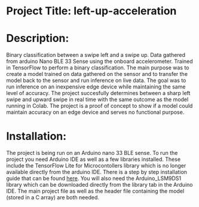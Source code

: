 
# Project Title: left-up-acceleration

# Description:
Binary classification between a swipe left and a swipe up. Data gathered from arduino Nano BLE 33 Sense using the onboard accelerometer. Trained in TensorFlow to perform a binary classification. 
The main purpose was to create a model trained on data gathered on the sensor and to transfer the model back to the sensor and run inference on live data. The goal was to run inference on an inexpensive edge device 
while maintaining the same level of accuracy. The project succesfully determines between a sharp left swipe and upward swipe in real time with the same outcome as the model running in Colab. The project is a proof of concept to show if a model could maintain accuracy on an edge device and serves no functional purpose. 

# Installation: 
The project is being run on an Arduino nano 33 BLE sense. 
To run the project you need Arduino IDE as well as a few libraries installed. These include the TensorFlow Lite for Microcontollers library which is no longer available directly from the arduino IDE. 
There is a step by step installation guide that can be found [here](https://github.com/tensorflow/tflite-micro-arduino-examples). You will also need the Arduino_LSM9DS1 library which can be downloaded directly from the library tab in the Arduino IDE. The main project file as well as the header file containing the model (stored in a C array) are both needed. 
